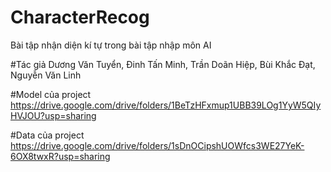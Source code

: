 # CharacterRecog
Bài tập nhận diện kí tự trong bài tập nhập môn AI

#Tác giả
Dương Văn Tuyển, Đinh Tấn Minh, Trần Doãn Hiệp, Bùi Khắc Đạt, Nguyễn Văn Linh

#Model của project
https://drive.google.com/drive/folders/1BeTzHFxmup1UBB39LOg1YyW5QIyHVJOU?usp=sharing


#Data của project
https://drive.google.com/drive/folders/1sDnOCipshUOWfcs3WE27YeK-6OX8twxR?usp=sharing
